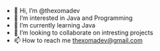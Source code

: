 - 👋 Hi, I’m @thexomadev
- 👀 I’m interested in Java and Programming
- 🌱 I’m currently learning Java
- 💞️ I’m looking to collaborate on intresting projects
- 📫 How to reach me thexomadev@gmail.com

<!---
thexomadev/thexomadev is a ✨ special ✨ repository because its `README.md` (this file) appears on your GitHub profile.
You can click the Preview link to take a look at your changes.
--->
